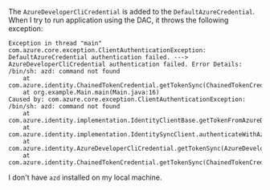 The `AzureDeveloperCliCredential` is added to the `DefaultAzureCredential`. When I try to run application using the DAC, it throws the following exception:

```console
Exception in thread "main" com.azure.core.exception.ClientAuthenticationException: DefaultAzureCredential authentication failed. ---> AzureDeveloperCliCredential authentication failed. Error Details: /bin/sh: azd: command not found
	at com.azure.identity.ChainedTokenCredential.getTokenSync(ChainedTokenCredential.java:113)
	at org.example.Main.main(Main.java:16)
Caused by: com.azure.core.exception.ClientAuthenticationException: /bin/sh: azd: command not found
	at com.azure.identity.implementation.IdentityClientBase.getTokenFromAzureDeveloperCLIAuthentication(IdentityClientBase.java:571)
	at com.azure.identity.implementation.IdentitySyncClient.authenticateWithAzureDeveloperCli(IdentitySyncClient.java:370)
	at com.azure.identity.AzureDeveloperCliCredential.getTokenSync(AzureDeveloperCliCredential.java:54)
	at com.azure.identity.ChainedTokenCredential.getTokenSync(ChainedTokenCredential.java:108)
```

I don't have `azd` installed on my local machine. 
